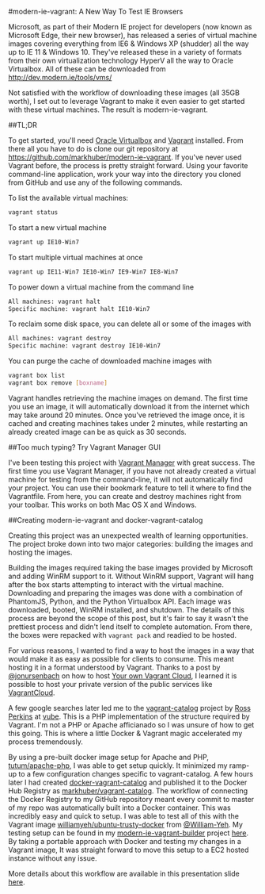 #modern-ie-vagrant: A New Way To Test IE Browsers

Microsoft, as part of their Modern IE project for developers (now known as Microsoft Edge, their new browser), has released a series of virtual machine images covering everything from IE6 & Windows XP (shudder) all the way up to IE 11 & Windows 10. They've released these in a variety of formats from their own virtualization technology HyperV all the way to Oracle Virtualbox. All of these can be downloaded from http://dev.modern.ie/tools/vms/

Not satisfied with the workflow of downloading these images (all 35GB worth), I set out to leverage Vagrant to make it even easier to get started with these virtual machines. The result is modern-ie-vagrant.

##TL;DR

To get started, you'll need [Oracle Virtualbox](http://virtualbox.org) and [Vagrant](https://www.vagrantup.com/) installed. From there all you have to do is clone our git repository at https://github.com/markhuber/modern-ie-vagrant. If you've never used Vagrant before, the process is pretty straight forward. Using your favorite command-line application, work your way into the directory you cloned from GitHub and use any of the following commands.

To list the available virtual machines:

```bash
vagrant status
```

To start a new virtual machine

```bash
vagrant up IE10-Win7
```

To start multiple virtual machines at once

```bash
vagrant up IE11-Win7 IE10-Win7 IE9-Win7 IE8-Win7
```

To power down a virtual machine from the command line

```bash
All machines: vagrant halt
Specific machine: vagrant halt IE10-Win7
```

To reclaim some disk space, you can delete all or some of the images with

```bash
All machines: vagrant destroy
Specific machine: vagrant destroy IE10-Win7
```

You can purge the cache of downloaded machine images with

```bash
vagrant box list
vagrant box remove [boxname]
```

Vagrant handles retrieving the machine images on demand. The first time you use an image, it will automatically download it from the internet which may take around 20 minutes. Once you've retrieved the image once, it is cached and creating machines takes under 2 minutes, while restarting an already created image can be as quick as 30 seconds.

##Too much typing? Try Vagrant Manager GUI

I've been testing this project with [Vagrant Manager](http://vagrantmanager.com/) with great success. The first time you use Vagrant Manager, if you have not already created a virtual machine for testing from the command-line, it will not automatically find your project. You can use their bookmark feature to tell it where to find the Vagrantfile. From here, you can create and destroy machines right from your toolbar. This works on both Mac OS X and Windows.

##Creating modern-ie-vagrant and docker-vagrant-catalog

Creating this project was an unexpected wealth of learning opportunities. The project broke down into two major categories: building the images and hosting the images. 

Building the images required taking the base images provided by Microsoft and adding WinRM support to it. Without WinRM support, Vagrant will hang after the box starts attempting to interact with the virtual machine. Downloading and preparing the images was done with a combination of PhantomJS, Python, and the Python Virtualbox API. Each image was downloaded, booted, WinRM installed, and shutdown. The details of this process are beyond the scope of this post, but it's fair to say it wasn't the prettiest process and didn't lend itself to complete automation. From there, the boxes were repacked with `vagrant pack` and readied to be hosted.

For various reasons, I wanted to find a way to host the images in a way that would make it as easy as possible for clients to consume. This meant hosting it in a format understood by Vagrant. Thanks to a post by [@jonursenbach](https://twitter.com/jonursenbach) on how to host [Your own Vagrant Cloud](https://medium.com/@jonursenbach/your-own-vagrant-cloud-f077625c6ac8), I learned it is possible to host your private version of the public services like [VagrantCloud](http://vagrantcloud.com). 

A few google searches later led me to the [vagrant-catalog](https://github.com/vube/vagrant-catalog) project by [Ross Perkins](https://github.com/ross-p) at [vube](http://vubeology.com/). This is a PHP implementation of the structure required by Vagrant. I'm not a PHP or Apache afficianado so I was unsure of how to get this going. This is where a little Docker & Vagrant magic accelerated my process tremendously.

By using a pre-built docker image setup for Apache and PHP, [tutum/apache-php](https://registry.hub.docker.com/u/tutum/apache-php/), I was able to get setup quickly. It minimized my ramp-up to a few configuration changes specific to vagrant-catalog. A few hours later I had created [docker-vagrant-catalog](https://github.com/markhuber/docker-vagrant-catalog) and published it to the Docker Hub Registry as [markhuber/vagrant-catalog](https://registry.hub.docker.com/u/markhuber/vagrant-catalog/). The workflow of connecting the Docker Registry to my GitHub repository meant every commit to master of my repo was automatically built into a Docker container. This was incredibly easy and quick to setup. I was able to test all of this with the Vagrant image [williamyeh/ubuntu-trusty-docker](https://vagrantcloud.com/williamyeh/boxes/ubuntu-trusty64-docker) from [@William-Yeh](https://github.com/William-Yeh). My testing setup can be found in my [modern-ie-vagrant-builder](https://github.com/markhuber/modern-ie-vagrant-builder) project [here](https://github.com/markhuber/modern-ie-vagrant-builder/tree/master/vagrant-catalog-server). By taking a portable approach with Docker and testing my changes in a Vagrant image, It was straight forward to move this setup to a EC2 hosted instance without any issue. 

More details about this workflow are available in this presentation slide [here](https://docs.google.com/presentation/d/1_p4epNSKS2a8NOdqM_pNab5Xa-H3hDwjnzVAt7GK3eQ/edit#slide=id.g9d50a47c9_0_0).
